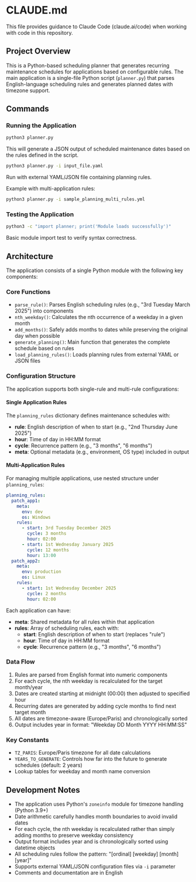 # CLAUDE.md

This file provides guidance to Claude Code (claude.ai/code) when working with code in this repository.

## Project Overview

This is a Python-based scheduling planner that generates recurring maintenance schedules for applications based on configurable rules. The main application is a single-file Python script (`planner.py`) that parses English-language scheduling rules and generates planned dates with timezone support.

## Commands

### Running the Application
```bash
python3 planner.py
```
This will generate a JSON output of scheduled maintenance dates based on the rules defined in the script.

```bash
python3 planner.py -i input_file.yaml
```
Run with external YAML/JSON file containing planning rules.

Example with multi-application rules:
```bash
python3 planner.py -i sample_planning_multi_rules.yml
```

### Testing the Application
```bash
python3 -c "import planner; print('Module loads successfully')"
```
Basic module import test to verify syntax correctness.

## Architecture

The application consists of a single Python module with the following key components:

### Core Functions
- `parse_rule()`: Parses English scheduling rules (e.g., "3rd Tuesday March 2025") into components
- `nth_weekday()`: Calculates the nth occurrence of a weekday in a given month
- `add_months()`: Safely adds months to dates while preserving the original day when possible
- `generate_planning()`: Main function that generates the complete schedule based on rules
- `load_planning_rules()`: Loads planning rules from external YAML or JSON files

### Configuration Structure
The application supports both single-rule and multi-rule configurations:

#### Single Application Rules
The `planning_rules` dictionary defines maintenance schedules with:
- **rule**: English description of when to start (e.g., "2nd Thursday June 2025")
- **hour**: Time of day in HH:MM format
- **cycle**: Recurrence pattern (e.g., "3 months", "6 months")
- **meta**: Optional metadata (e.g., environment, OS type) included in output

#### Multi-Application Rules
For managing multiple applications, use nested structure under `planning_rules`:
```yaml
planning_rules:
  patch_app1:
    meta:
      env: dev
      os: Windows
    rules:
      - start: 3rd Tuesday December 2025
        cycle: 3 months
        hour: 02:00
      - start: 1st Wednesday January 2025
        cycle: 12 months
        hour: 13:00
  patch_app2:
    meta:
      env: production
      os: Linux
    rules:
      - start: 1st Wednesday December 2025
        cycle: 2 months
        hour: 02:00
```

Each application can have:
- **meta**: Shared metadata for all rules within that application
- **rules**: Array of scheduling rules, each with:
  - **start**: English description of when to start (replaces "rule")
  - **hour**: Time of day in HH:MM format
  - **cycle**: Recurrence pattern (e.g., "3 months", "6 months")

### Data Flow
1. Rules are parsed from English format into numeric components
2. For each cycle, the nth weekday is recalculated for the target month/year
3. Dates are created starting at midnight (00:00) then adjusted to specified hour
4. Recurring dates are generated by adding cycle months to find next target month
5. All dates are timezone-aware (Europe/Paris) and chronologically sorted
6. Output includes year in format: "Weekday DD Month YYYY HH:MM:SS"

### Key Constants
- `TZ_PARIS`: Europe/Paris timezone for all date calculations
- `YEARS_TO_GENERATE`: Controls how far into the future to generate schedules (default: 2 years)
- Lookup tables for weekday and month name conversion

## Development Notes

- The application uses Python's `zoneinfo` module for timezone handling (Python 3.9+)
- Date arithmetic carefully handles month boundaries to avoid invalid dates
- For each cycle, the nth weekday is recalculated rather than simply adding months to preserve weekday consistency
- Output format includes year and is chronologically sorted using datetime objects
- All scheduling rules follow the pattern: "[ordinal] [weekday] [month] [year]"
- Supports external YAML/JSON configuration files via `-i` parameter
- Comments and documentation are in English